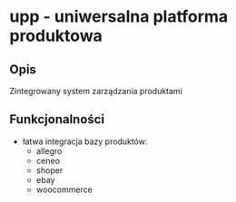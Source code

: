 # upp - uniwersalna platforma produktowa

## Opis
Zintegrowany system zarządzania produktami

## Funkcjonalności
* łatwa integracja bazy produktów:
  * allegro
  * ceneo
  * shoper
  * ebay
  * woocommerce

